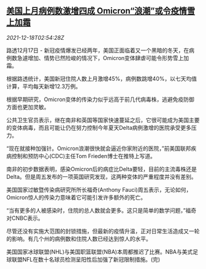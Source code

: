 <!--1639796463000-->
[美国上月病例数激增四成 Omicron“浪潮”或令疫情雪上加霜](https://cn.reuters.com/article/us-covid-omicron-infections-1218-idCNKBS2IX02X)
------

<div><i>2021-12-18T02:54:28Z</i></div><p>路透12月17日 - 新冠疫情爆发已经两年，美国正面临着又一个黑暗的冬天，在病例数急遽增加、情势已然险峻的情况下，Omicron变体肆虐可能令形势雪上加霜。</p><p>根据路透统计，美国新冠住院人数上月激增45%，病例数跳增40%，以七天均值计算，平均每天新增12.3万例。</p><p>根据早期研究，Omicron变体的传染力似乎远高于前几代病毒株，逃避免疫防御方面也更加灵敏。</p><p>公共卫生官员表示，继在南非和英国等国家快速蔓延之后，它很可能成为美国主要的变体病毒，而且可能让仍在努力控制今年夏天Delta病例激增的医院承受更多压力。</p><p>“现在就接种加强针。Omicron浪潮很快就会逼近你家附近的医院，”前美国联邦疾病控制和预防中心(CDC)主任Tom Frieden博士在推特上写道。</p><p>南非的初步数据表明，感染Omicron后的病症比Delta要轻，目前的主流毒株还是Delta。但是周五发布的一项英国研究发现，这两种变体的严重程度并没有差别。</p><p>美国国家过敏暨传染病研究所所长福奇(Anthony Fauci)周五表示，无论如何，Omicron惊人的传染力意味着它可能引发许多额外的死亡。</p><p>“当有更多的人被感染时，住院的总人数就会更多。这只是简单的数学问题，”福奇对CNBC表示。</p><p>尽管还没有实施大范围的封锁措施，但最新的疫情升温，正对日常生活造成又一轮的影响。有几个州的病例数和住院人数已经达到惊人的水平。</p><p>美国国家冰球联盟(NHL)与美国职篮联盟(NBA)本周都推迟了比赛。NBA与美式足球联盟NFL在数十名球员检测呈阳性后加强了新冠限制措施。(完)</p>
